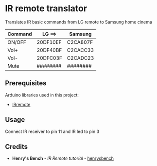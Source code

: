 # IR remote translator
Translates IR basic commands from LG remote to Samsung home cinema

| Command  | LG   ==> | Samsung  |
| -------- | -------- | -------- |
| ON/OFF   | 20DF10EF | C2CA807F |
| Vol+     | 20DF40BF | C2CACC33 |
| Vol-     | 20DFC03F | C2CADC23 |
| Mute     | ######## | ######## |


## Prerequisites
Arduino libraries used in this project:

- [IRremote](https://github.com/z3t0/Arduino-IRremote)

## Usage

Connect IR receiver to pin 11 and IR led to pin 3

## Credits

* **Henry's Bench** - *IR Remote tutorial* - [henrysbench](http://henrysbench.capnfatz.com/henrys-bench/arduino-sensors-and-input/arduino-xinda-keyes-infrared-remote-tutorial/)